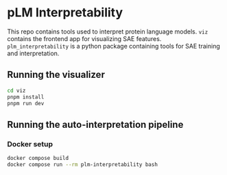 # pLM Interpretability

This repo contains tools used to interpret protein language models. `viz` contains the frontend app for visualizing SAE features. `plm_interpretability` is a python package containing tools for SAE training and interpretation.

## Running the visualizer

```bash
cd viz
pnpm install
pnpm run dev
```

## Running the auto-interpretation pipeline

### Docker setup

```bash
docker compose build
docker compose run --rm plm-interpretability bash
```
